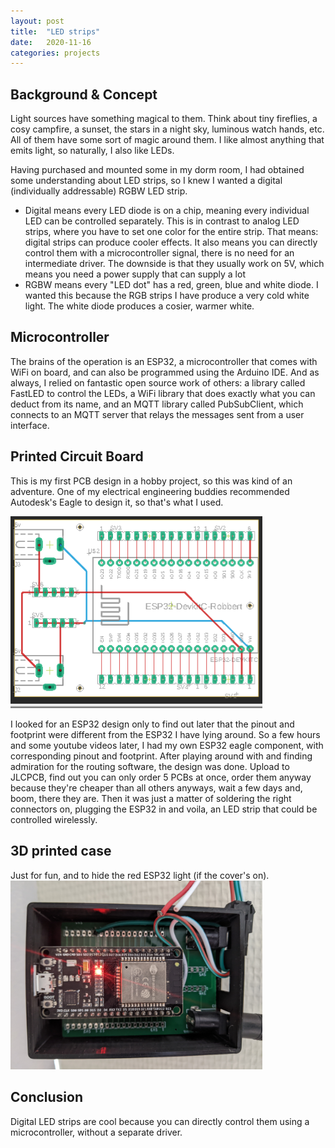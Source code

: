 ```yaml
---
layout: post
title:  "LED strips"
date:   2020-11-16 
categories: projects
---
```


<h2>Background & Concept</h2>
Light sources have something magical to them.
Think about tiny fireflies, a cosy campfire, a sunset, the stars in a night sky, luminous watch hands, etc.
All of them have some sort of magic around them.
I like almost anything that emits light, so naturally, I also like LEDs.

Having purchased and mounted some in my dorm room, I had obtained some understanding about LED strips, so I knew I wanted a digital (individually addressable) RGBW LED strip.
* Digital means every LED diode is on a chip, meaning every individual LED can be controlled separately. This is in contrast to analog LED strips, where you have to set one color for the entire strip. That means: digital strips can produce cooler effects. It also means you can directly control them with a microcontroller signal, there is no need for an intermediate driver. The downside is that they usually work on 5V, which means you need a power supply that can supply a lot
* RGBW means every "LED dot" has a red, green, blue and white diode. I wanted this because the RGB strips I have produce a very cold white light. The white diode produces a cosier, warmer white.

<h2>Microcontroller</h2>
The brains of the operation is an ESP32, a microcontroller that comes with WiFi on board, and can also be programmed using the Arduino IDE.
And as always, I relied on fantastic open source work of others: a library called FastLED to control the LEDs, a WiFi library that does exactly what you can deduct from its name, and an MQTT library called PubSubClient, which connects to an MQTT server that relays the messages sent from a user interface.

<h2>Printed Circuit Board</h2>
This is my first PCB design in a hobby project, so this was kind of an adventure.
One of my electrical engineering buddies recommended Autodesk's Eagle to design it, so that's what I used.

<img src="/assets/img/led/Eagle_ESP32.png" alt="Eagle design" style="width: 80%;"/><br>

I looked for an ESP32 design only to find out later that the pinout and footprint were different from the ESP32 I have lying around.
So a few hours and some youtube videos later, I had my own ESP32 eagle component, with corresponding pinout and footprint.
After playing around with and finding admiration for the routing software, the design was done.
Upload to JLCPCB, find out you can only order 5 PCBs at once, order them anyway because they're cheaper than all others anyways, wait a few days and, boom, there they are.
Then it was just a matter of soldering the right connectors on, plugging the ESP32 in and voila, an LED strip that could be controlled wirelessly.

<h2>3D printed case</h2>
Just for fun, and to hide the red ESP32 light (if the cover's on).
<img src="/assets/img/led/ledcontroller.jpeg" alt="led controller" style="width: 80%;"/><br>

<h2>Conclusion</h2>
Digital LED strips are cool because you can directly control them using a microcontroller, without a separate driver.
